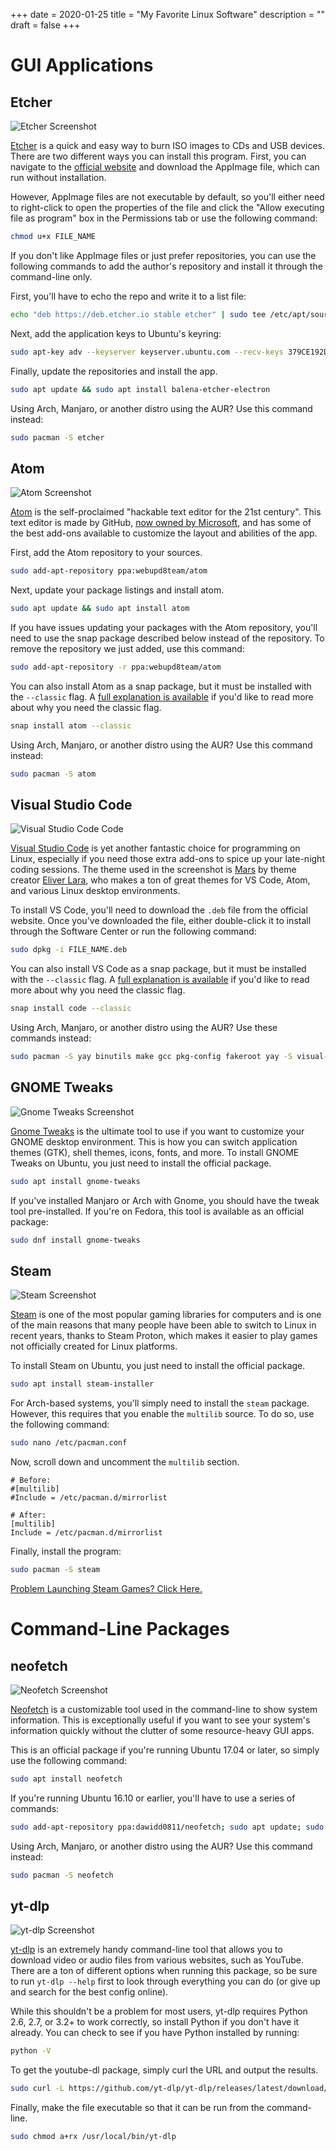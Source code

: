 +++
date = 2020-01-25
title = "My Favorite Linux Software"
description = ""
draft = false
+++

# GUI Applications

## Etcher

![Etcher
Screenshot](https://img.cleberg.net/blog/20200125-the-best-linux-software/etcher.png)

[Etcher](https://www.balena.io/etcher/) is a quick and easy way to burn
ISO images to CDs and USB devices. There are two different ways you can
install this program. First, you can navigate to the [official
website](https://www.balena.io/etcher/) and download the AppImage file,
which can run without installation.

However, AppImage files are not executable by default, so you\'ll either
need to right-click to open the properties of the file and click the
\"Allow executing file as program\" box in the Permissions tab or use
the following command:

```sh
chmod u+x FILE_NAME
```

If you don\'t like AppImage files or just prefer repositories, you can
use the following commands to add the author\'s repository and install
it through the command-line only.

First, you\'ll have to echo the repo and write it to a list file:

```sh
echo "deb https://deb.etcher.io stable etcher" | sudo tee /etc/apt/sources.list.d/balena-etcher.list
```

Next, add the application keys to Ubuntu\'s keyring:

```sh
sudo apt-key adv --keyserver keyserver.ubuntu.com --recv-keys 379CE192D401AB61
```

Finally, update the repositories and install the app.

```sh
sudo apt update && sudo apt install balena-etcher-electron
```

Using Arch, Manjaro, or another distro using the AUR? Use this command
instead:

```sh
sudo pacman -S etcher
```

## Atom

![Atom
Screenshot](https://img.cleberg.net/blog/20200125-the-best-linux-software/atom.png)

[Atom](https://atom.io) is the self-proclaimed \"hackable text editor
for the 21st century\". This text editor is made by GitHub, [now owned
by
Microsoft](https://news.microsoft.com/2018/06/04/microsoft-to-acquire-github-for-7-5-billion/),
and has some of the best add-ons available to customize the layout and
abilities of the app.

First, add the Atom repository to your sources.

```sh
sudo add-apt-repository ppa:webupd8team/atom
```

Next, update your package listings and install atom.

```sh
sudo apt update && sudo apt install atom
```

If you have issues updating your packages with the Atom repository,
you\'ll need to use the snap package described below instead of the
repository. To remove the repository we just added, use this command:

```sh
sudo add-apt-repository -r ppa:webupd8team/atom
```

You can also install Atom as a snap package, but it must be installed
with the `--classic` flag. A [full explanation is
available](https://language-bash.com/blog/how-to-snap-introducing-classic-confinement)
if you\'d like to read more about why you need the classic flag.

```sh
snap install atom --classic
```

Using Arch, Manjaro, or another distro using the AUR? Use this command
instead:

```sh
sudo pacman -S atom
```

## Visual Studio Code

![Visual Studio Code
Code](https://img.cleberg.net/blog/20200125-the-best-linux-software/vscode.png)

[Visual Studio Code](https://code.visualstudio.com) is yet another
fantastic choice for programming on Linux, especially if you need those
extra add-ons to spice up your late-night coding sessions. The theme
used in the screenshot is
[Mars](https://marketplace.visualstudio.com/items?itemName=EliverLara.mars)
by theme creator [Eliver Lara](https://github.com/EliverLara), who makes
a ton of great themes for VS Code, Atom, and various Linux desktop
environments.

To install VS Code, you\'ll need to download the `.deb` file
from the official website. Once you\'ve downloaded the file, either
double-click it to install through the Software Center or run the
following command:

```sh
sudo dpkg -i FILE_NAME.deb
```

You can also install VS Code as a snap package, but it must be installed
with the `--classic` flag. A [full explanation is
available](https://language-bash.com/blog/how-to-snap-introducing-classic-confinement)
if you\'d like to read more about why you need the classic flag.

```sh
snap install code --classic
```

Using Arch, Manjaro, or another distro using the AUR? Use these commands
instead:

```sh
sudo pacman -S yay binutils make gcc pkg-config fakeroot yay -S visual-studio-code-bin
```

## GNOME Tweaks

![Gnome Tweaks
Screenshot](https://img.cleberg.net/blog/20200125-the-best-linux-software/gnome-tweaks.png)

[Gnome Tweaks](https://gitlab.gnome.org/GNOME/gnome-tweaks) is the
ultimate tool to use if you want to customize your GNOME desktop
environment. This is how you can switch application themes (GTK), shell
themes, icons, fonts, and more. To install GNOME Tweaks on Ubuntu, you
just need to install the official package.

```sh
sudo apt install gnome-tweaks
```

If you\'ve installed Manjaro or Arch with Gnome, you should have the
tweak tool pre-installed. If you\'re on Fedora, this tool is available
as an official package:

```sh
sudo dnf install gnome-tweaks
```

## Steam

![Steam
Screenshot](https://img.cleberg.net/blog/20200125-the-best-linux-software/steam.png)

[Steam](https://steampowered.com) is one of the most popular gaming
libraries for computers and is one of the main reasons that many people
have been able to switch to Linux in recent years, thanks to Steam
Proton, which makes it easier to play games not officially created for
Linux platforms.

To install Steam on Ubuntu, you just need to install the official
package.

```sh
sudo apt install steam-installer
```

For Arch-based systems, you\'ll simply need to install the
`steam` package. However, this requires that you enable the
`multilib` source. To do so, use the following command:

```sh
sudo nano /etc/pacman.conf
```

Now, scroll down and uncomment the `multilib` section.

``` config
# Before:
#[multilib]
#Include = /etc/pacman.d/mirrorlist

# After:
[multilib]
Include = /etc/pacman.d/mirrorlist
```

Finally, install the program:

```sh
sudo pacman -S steam
```

[Problem Launching Steam Games? Click
Here.](./2020-01-26-steam-on-ntfs-drives.html)

# Command-Line Packages

## neofetch

![Neofetch
Screenshot](https://img.cleberg.net/blog/20200125-the-best-linux-software/neofetch.png)

[Neofetch](https://github.com/dylanaraps/neofetch) is a customizable
tool used in the command-line to show system information. This is
exceptionally useful if you want to see your system\'s information
quickly without the clutter of some resource-heavy GUI apps.

This is an official package if you\'re running Ubuntu 17.04 or later, so
simply use the following command:

```sh
sudo apt install neofetch
```

If you\'re running Ubuntu 16.10 or earlier, you\'ll have to use a series
of commands:

```sh
sudo add-apt-repository ppa:dawidd0811/neofetch; sudo apt update; sudo apt install neofetch
```

Using Arch, Manjaro, or another distro using the AUR? Use this command
instead:

```sh
sudo pacman -S neofetch
```

## yt-dlp

![yt-dlp
Screenshot](https://img.cleberg.net/blog/20200125-the-best-linux-software/yt-dlp.png)

[yt-dlp](https://github.com/yt-dlp/yt-dlp) is an extremely handy
command-line tool that allows you to download video or audio files from
various websites, such as YouTube. There are a ton of different options
when running this package, so be sure to run `yt-dlp --help`
first to look through everything you can do (or give up and search for
the best config online).

While this shouldn\'t be a problem for most users, yt-dlp requires
Python 2.6, 2.7, or 3.2+ to work correctly, so install Python if you
don\'t have it already. You can check to see if you have Python
installed by running:

```sh
python -V
```

To get the youtube-dl package, simply curl the URL and output the
results.

```sh
sudo curl -L https://github.com/yt-dlp/yt-dlp/releases/latest/download/yt-dlp -o /usr/local/bin/yt-dlp
```

Finally, make the file executable so that it can be run from the
command-line.

```sh
sudo chmod a+rx /usr/local/bin/yt-dlp
```
